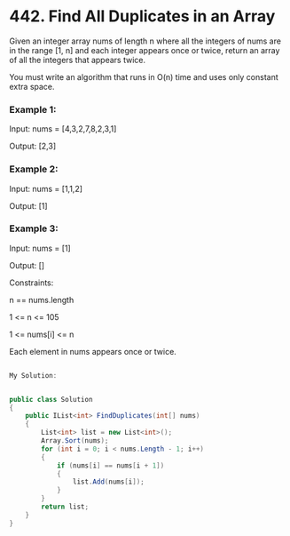 # 442. Find All Duplicates in an Array

Given an integer array nums of length n where all the integers of nums are in the range [1, n] and each integer appears once or twice, return an array of all the integers that appears twice.

You must write an algorithm that runs in O(n) time and uses only constant extra space.

 

### Example 1:

Input: nums = [4,3,2,7,8,2,3,1]

Output: [2,3]
###  Example 2:

Input: nums = [1,1,2]

Output: [1]
### Example 3:

Input: nums = [1]

Output: []
 

Constraints:

n == nums.length

1 <= n <= 105

1 <= nums[i] <= n

Each element in nums appears once or twice.


```csharp

My Solution:


public class Solution
{
    public IList<int> FindDuplicates(int[] nums)
    {
        List<int> list = new List<int>();
        Array.Sort(nums);
        for (int i = 0; i < nums.Length - 1; i++)
        {
            if (nums[i] == nums[i + 1])
            {
                list.Add(nums[i]);
            }
        }
        return list;
    }
}

```
